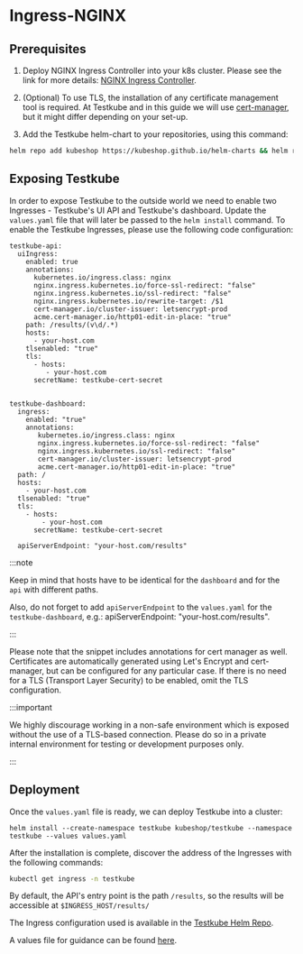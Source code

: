 # Ingress-NGINX

## Prerequisites

1. Deploy NGINX Ingress Controller into your k8s cluster. Please see the link for more details: [NGINX Ingress Controller](https://kubernetes.github.io/ingress-nginx/).

2. (Optional) To use TLS, the installation of any certificate management tool is required. At Testkube and in this guide we will use [cert-manager](https://cert-manager.io/), but it might differ depending on your set-up.

3. Add the Testkube helm-chart to your repositories, using this command:
```sh
helm repo add kubeshop https://kubeshop.github.io/helm-charts && helm repo update
```

## Exposing Testkube 

In order to expose Testkube to the outside world we need to enable two Ingresses -  Testkube's UI API and Testkube's dashboard. Update the `values.yaml` file that will later be passed to the `helm install` command. To enable the Testkube Ingresses, please use the following code configuration:
```aidl
testkube-api:
  uiIngress:
    enabled: true
    annotations:
      kubernetes.io/ingress.class: nginx
      nginx.ingress.kubernetes.io/force-ssl-redirect: "false"
      nginx.ingress.kubernetes.io/ssl-redirect: "false"
      nginx.ingress.kubernetes.io/rewrite-target: /$1
      cert-manager.io/cluster-issuer: letsencrypt-prod
      acme.cert-manager.io/http01-edit-in-place: "true"
    path: /results/(v\d/.*)
    hosts:
      - your-host.com
    tlsenabled: "true"
    tls: 
      - hosts:
         - your-host.com
      secretName: testkube-cert-secret


testkube-dashboard:
  ingress:
    enabled: "true"
    annotations:
       kubernetes.io/ingress.class: nginx
       nginx.ingress.kubernetes.io/force-ssl-redirect: "false"
       nginx.ingress.kubernetes.io/ssl-redirect: "false"
       cert-manager.io/cluster-issuer: letsencrypt-prod
       acme.cert-manager.io/http01-edit-in-place: "true"
  path: /
  hosts:
    - your-host.com
  tlsenabled: "true"
  tls: 
    - hosts:
        - your-host.com
      secretName: testkube-cert-secret
      
  apiServerEndpoint: "your-host.com/results"
```

:::note

Keep in mind that hosts have to be identical for the `dashboard` and for the `api` with different paths. 

Also, do not forget to add `apiServerEndpoint` to the `values.yaml` for the `testkube-dashboard`, e.g.: apiServerEndpoint: "your-host.com/results".

:::

Please note that the snippet includes annotations for cert manager as well. Certificates are automatically generated using Let's Encrypt and cert-manager, but can be configured for any particular case. If there is no need for a TLS (Transport Layer Security) to be enabled, omit the TLS configuration.

:::important

We highly discourage working in a non-safe environment which is exposed without the use of a TLS-based connection. Please do so in a private internal environment for testing or development purposes only.

:::

## Deployment
Once the `values.yaml` file is ready, we can deploy Testkube into a cluster:

```aidl
helm install --create-namespace testkube kubeshop/testkube --namespace testkube --values values.yaml
```

After the installation is complete, discover the address of the Ingresses with the following commands:

```sh
kubectl get ingress -n testkube
```

By default, the API's entry point is the path `/results`, so the results will be accessible at `$INGRESS_HOST/results/`

The Ingress configuration used is available in the [Testkube Helm Repo](https://github.com/kubeshop/helm-charts).

A values file for guidance can be found [here](https://github.com/kubeshop/helm-charts/blob/main/charts/testkube/values-demo.yaml#L334).
